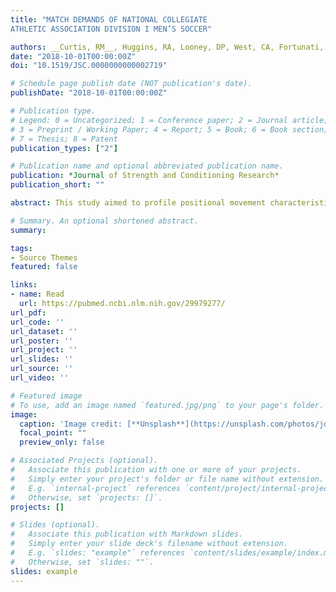 ```yaml
---
title: "MATCH DEMANDS OF NATIONAL COLLEGIATE
ATHLETIC ASSOCIATION DIVISION I MEN’S SOCCER"

authors: __Curtis, RM__, Huggins, RA, Looney, DP, West, CA, Fortunati, A, Fontaine, GJ, and Casa, DJ
date: "2018-10-01T00:00:00Z"
doi: "10.1519/JSC.0000000000002719"

# Schedule page publish date (NOT publication's date).
publishDate: "2018-10-01T00:00:00Z"

# Publication type.
# Legend: 0 = Uncategorized; 1 = Conference paper; 2 = Journal article;
# 3 = Preprint / Working Paper; 4 = Report; 5 = Book; 6 = Book section;
# 7 = Thesis; 8 = Patent
publication_types: ["2"]

# Publication name and optional abbreviated publication name.
publication: *Journal of Strength and Conditioning Research*
publication_short: ""

abstract: This study aimed to profile positional movement characteristics of National Collegiate Athletic Association (NCAA) Division I male soccer players. Eighteen Division I male soccer players were monitored using global positioning systems, inertial movement, and heart rate (HR) technology during 24 matches over a full competitive season (N = 235 observations). Positional groups were classified as either a forward (F), center midfielder (CM), wide midfielder (WM), or defender (D). Movement was profiled by locomotor (walking [0-7.19 km·h], jogging [7.20-14.39 km·h], running [14.40-21.59 km·h], and sprinting [>21.6 km·h]), and acceleration/deceleration characteristics (low intensity [0-1.99 m·s], moderate intensity [2-3.99 m·s], and high intensity [>4 m·s]). Players averaged distances of 9,367 ± 2,149 m per match at speeds of 91 ± 20 m·min and physiological intensities of 78 ± 8 %HRmax. Center midfielder demonstrated the highest average speeds (97 ± 20 m·min) and covered the most distance (9,941 ± 2,140 m). Wide midfielder accumulated the most sprint distance (391 ± 145 m) and high-intensity accelerations (129 ± 30 n)/decelerations (96 ± 24 n). Several practically meaningful differences exist between positions for internal and external load metrics. Match loads seen in NCAA Division I soccer vary from reports of professional soccer; however, the effects of match regulation, structure, and congestion, which are unique to NCAA soccer, require further investigation. Physical and physiological load monitoring of NCAA soccer may aid coaches and practitioners in the periodization of training programs leading up to and during a competitive soccer season. These data speak to the necessity for examining both internal and external loads by position.

# Summary. An optional shortened abstract.
summary: 

tags:
- Source Themes
featured: false

links:
- name: Read
  url: https://pubmed.ncbi.nlm.nih.gov/29979277/
url_pdf: 
url_code: ''
url_dataset: ''
url_poster: ''
url_project: ''
url_slides: ''
url_source: ''
url_video: ''

# Featured image
# To use, add an image named `featured.jpg/png` to your page's folder.
image:
  caption: 'Image credit: [**Unsplash**](https://unsplash.com/photos/jdD8gXaTZsc)'
  focal_point: ""
  preview_only: false

# Associated Projects (optional).
#   Associate this publication with one or more of your projects.
#   Simply enter your project's folder or file name without extension.
#   E.g. `internal-project` references `content/project/internal-project/index.md`.
#   Otherwise, set `projects: []`.
projects: []

# Slides (optional).
#   Associate this publication with Markdown slides.
#   Simply enter your slide deck's filename without extension.
#   E.g. `slides: "example"` references `content/slides/example/index.md`.
#   Otherwise, set `slides: ""`.
slides: example
---
```



